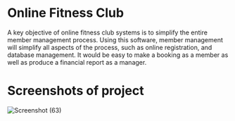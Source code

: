 # Online Fitness Club
A key objective of online fitness club systems is to simplify the entire member management process. Using this software, member management will simplify all aspects of the process, such as online registration, and database management. It would be easy to make a booking as a member as well as produce a financial report as a manager.
# Screenshots of project
![Screenshot (63)](https://github.com/SSrishti24/Online-Fitness-Club-Website/assets/152152173/d579d5bf-94fe-4aea-99a2-870646cc34db)
